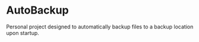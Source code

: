 # AutoBackup
Personal project designed to automatically backup files to a backup location upon startup.
